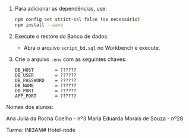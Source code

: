 1. Para adicionar as dependências, use:
    ```bash
    npm config set strict-ssl false (se necessário)
    npm install --save
    ```
2. Execute o restore do Banco de dados:
    - Abra o arquivo `script_bd.sql` no Workbench e execute.

3. Crie o arquivo `.env` com as seguintes chaves:
    ```plaintext
    DB_HOST        = ??????
    DB_USER        = ??????
    DB_PASSWORD    = ??????
    DB_NAME        = ??????
    DB_PORT        = ??????
    APP_PORT       = ??????
    ```

Nomes dos alunos:

Ana Julia da Rocha Coelho - nº3
Maria Eduarda Morais de Souza - nº28

Turma: INI3AM#   H o t e l - n o d e  
 